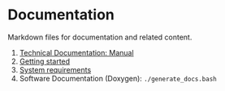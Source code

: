<!--
********************************************************************************
* Copyright (C) 2017-2020 German Aerospace Center (DLR). 
* Eclipse ADORe, Automated Driving Open Research https://eclipse.org/adore
*
* This program and the accompanying materials are made available under the 
* terms of the Eclipse Public License 2.0 which is available at
* http://www.eclipse.org/legal/epl-2.0.
*
* SPDX-License-Identifier: EPL-2.0 
*
* Contributors: 
********************************************************************************
-->
# Documentation
Markdown files for documentation and related content.
1. [Technical Documentation: Manual](technical_documentation)
2. [Getting started](getting_started.md)
3. [System requirements](system_requirements.md)
4. Software Documentation (Doxygen): ```./generate_docs.bash```